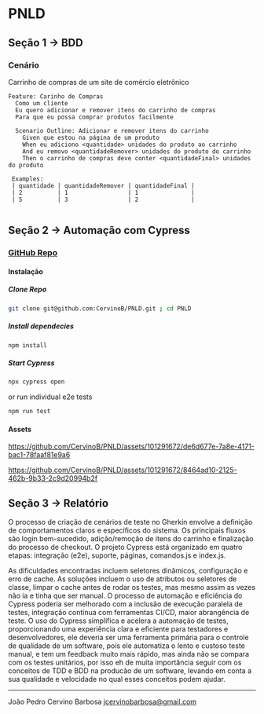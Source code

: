 # PNLD

## Seção 1 -> BDD

### Cenário

Carrinho de compras de um site de comércio eletrônico

```Gherkin
Feature: Carinho de Compras
  Como um cliente
  Eu quero adicionar e remover itens do carrinho de compras
  Para que eu possa comprar produtos facilmente

  Scenario Outline: Adicionar e remover itens do carrinho
    Given que estou na página de um produto
    When eu adiciono <quantidade> unidades do produto ao carrinho
    And eu removo <quantidadeRemover> unidades do produto do carrinho
    Then o carrinho de compras deve conter <quantidadeFinal> unidades do produto

 Examples: 
 | quantidade | quantidadeRemover | quantidadeFinal |
 | 2          | 1                 | 1               |
 | 5          | 3                 | 2               |
  
```

## Seção 2 -> Automação com Cypress

### [GitHub Repo](https://github.com/CervinoB/PNLD)

#### Instalação

##### Clone Repo

```bash
git clone git@github.com:CervinoB/PNLD.git ; cd PNLD
```

##### Install dependecies

```bash
npm install
```

##### Start Cypress

```bash
npx cypress open
```

or run individual e2e tests

```bash
npm run test
```

#### Assets


https://github.com/CervinoB/PNLD/assets/101291672/de6d677e-7a8e-4171-bac1-78faaf81e9a6



https://github.com/CervinoB/PNLD/assets/101291672/8464ad10-2125-462b-9b33-2c9d20994b2f



## Seção 3 -> Relatório

O processo de criação de cenários de teste no Gherkin envolve a definição de comportamentos claros e específicos do sistema. Os principais fluxos são login bem-sucedido, adição/remoção de itens do carrinho e finalização do processo de checkout. O projeto Cypress está organizado em quatro etapas: integração (e2e), suporte, páginas, comandos.js e index.js.

As dificuldades encontradas incluem seletores dinâmicos, configuração e erro de cache. As soluções incluem o uso de atributos ou seletores de classe, limpar o cache antes de rodar os testes, mas mesmo assim as vezes não ia e tinha que ser manual. O processo de automação e eficiência do Cypress poderia ser melhorado com a inclusão de execução paralela de testes, integração contínua com ferramentas CI/CD, maior abrangência de teste. O uso do Cypress simplifica e acelera a automação de testes, proporcionando uma experiência clara e eficiente para testadores e desenvolvedores, ele deveria ser uma ferramenta primária para o controle de qualidade de um software, pois ele automatiza o lento e custoso teste manual, e tem um feedback muito mais rápido, mas ainda não se compara com os testes unitários, por isso eh de muita importância seguir com os conceitos de TDD e BDD na producão de um software, levando em conta a sua qualidade e velocidade no qual esses conceitos podem ajudar.

---
João Pedro Cervino Barbosa
<jcervinobarbosa@gmail.com>
